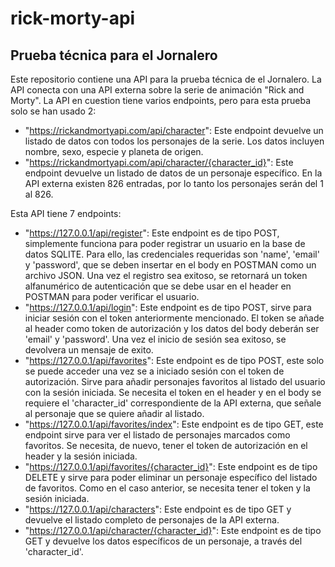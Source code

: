 # rick-morty-api

## Prueba técnica para el Jornalero

Este repositorio contiene una API para la prueba técnica de el Jornalero. La API conecta con una API externa sobre la serie de animación "Rick and Morty". La API en cuestion tiene varios endpoints, pero para esta prueba solo se han usado 2:

- "https://rickandmortyapi.com/api/character": Este endpoint devuelve un listado de datos con todos los personajes de la serie. Los datos incluyen nombre, sexo, especie y planeta de origen.
- "https://rickandmortyapi.com/api/character/{character_id}": Este endpoint devuelve un listado de datos de un personaje específico. En la API externa existen 826 entradas, por lo tanto los personajes serán del 1 al 826.

Esta API tiene 7 endpoints:

- "https://127.0.0.1/api/register": Este endpoint es de tipo POST, simplemente funciona para poder registrar un usuario en la base de datos SQLITE. Para ello, las credenciales requeridas son 'name', 'email' y 'password', que se deben insertar en el body en POSTMAN como un archivo JSON. Una vez el registro sea exitoso, se retornará un token alfanumérico de autenticación que se debe usar en el header en POSTMAN para poder verificar el usuario.
- "https://127.0.0.1/api/login": Este endpoint es de tipo POST, sirve para iniciar sesión con el token anteriormente mencionado. El token se añade al header como token de autorización y los datos del body deberán ser 'email' y 'password'. Una vez el inicio de sesión sea exitoso, se devolvera un mensaje de exito.
- "https://127.0.0.1/api/favorites": Este endpoint es de tipo POST, este solo se puede acceder una vez se a iniciado sesión con el token de autorización. Sirve para añadir personajes favoritos al listado del usuario con la sesión iniciada. Se necesita el token en el header y en el body se requiere el 'character_id' correspondiente de la API externa, que señale al personaje que se quiere añadir al listado.
- "https://127.0.0.1/api/favorites/index": Este endpoint es de tipo GET, este endpoint sirve para ver el listado de personajes marcados como favoritos. Se necesita, de nuevo, tener el token de autorización en el header y la sesión iniciada.
- "https://127.0.0.1/api/favorites/{character_id}": Este endpoint es de tipo DELETE y sirve para poder eliminar un personaje específico del listado de favoritos. Como en el caso anterior, se necesita tener el token y la sesión iniciada.
- "https://127.0.0.1/api/characters": Este endpoint es de tipo GET y devuelve el listado completo de personajes de la API externa.
- "https://127.0.0.1/api/character/{character_id}": Este endpoint es de tipo GET y devuelve los datos específicos de un personaje, a través del 'character_id'.
